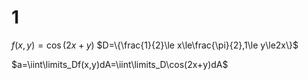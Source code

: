 # 1

$f(x,y)=\cos(2x+y)$
$D=\{\frac{1}{2}\le x\le\frac{\pi}{2},1\le y\le2x\}$

$a=\iint\limits_Df(x,y)dA=\iint\limits_D\cos(2x+y)dA$
